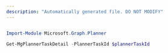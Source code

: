 ```yaml
---
description: "Automatically generated file. DO NOT MODIFY"
---
```


```powershell

Import-Module Microsoft.Graph.Planner

Get-MgPlannerTaskDetail -PlannerTaskId $plannerTaskId

```